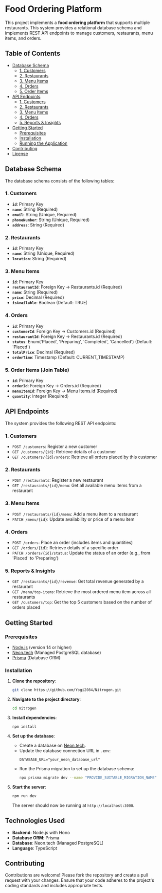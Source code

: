 # Food Ordering Platform

This project implements a **food ordering platform** that supports multiple restaurants. This system provides a relational database schema and implements REST API endpoints to manage customers, restaurants, menu items, and orders.

## Table of Contents

- [Database Schema](#database-schema)
  - [1. Customers](#1-customers)
  - [2. Restaurants](#2-restaurants)
  - [3. Menu Items](#3-menu-items)
  - [4. Orders](#4-orders)
  - [5. Order Items](#5-order-items-join-table)
- [API Endpoints](#api-endpoints)
  - [1. Customers](#1-customers-1)
  - [2. Restaurants](#2-restaurants-1)
  - [3. Menu Items](#3-menu-items-1)
  - [4. Orders](#4-orders-1)
  - [5. Reports & Insights](#5-reports--insights)
- [Getting Started](#getting-started)
  - [Prerequisites](#prerequisites)
  - [Installation](#installation)
  - [Running the Application](#running-the-application)
- [Contributing](#contributing)
- [License](#license)

## Database Schema

The database schema consists of the following tables:

### 1. Customers

- **`id`**: Primary Key
- **`name`**: String (Required)
- **`email`**: String (Unique, Required)
- **`phoneNumber`**: String (Unique, Required)
- **`address`**: String (Required)

### 2. Restaurants

- **`id`**: Primary Key
- **`name`**: String (Unique, Required)
- **`location`**: String (Required)

### 3. Menu Items

- **`id`**: Primary Key
- **`restaurantId`**: Foreign Key → Restaurants.id (Required)
- **`name`**: String (Required)
- **`price`**: Decimal (Required)
- **`isAvailable`**: Boolean (Default: TRUE)

### 4. Orders

- **`id`**: Primary Key
- **`customerId`**: Foreign Key → Customers.id (Required)
- **`restaurantId`**: Foreign Key → Restaurants.id (Required)
- **`status`**: Enum('Placed', 'Preparing', 'Completed', 'Cancelled') (Default: 'Placed')
- **`totalPrice`**: Decimal (Required)
- **`orderTime`**: Timestamp (Default: CURRENT_TIMESTAMP)

### 5. Order Items (Join Table)

- **`id`**: Primary Key
- **`orderId`**: Foreign Key → Orders.id (Required)
- **`menuItemId`**: Foreign Key → Menu Items.id (Required)
- **`quantity`**: Integer (Required)

## API Endpoints

The system provides the following REST API endpoints:

### 1. Customers

- `POST /customers`: Register a new customer
- `GET /customers/{id}`: Retrieve details of a customer
- `GET /customers/{id}/orders`: Retrieve all orders placed by this customer

### 2. Restaurants

- `POST /restaurants`: Register a new restaurant
- `GET /restaurants/{id}/menu`: Get all available menu items from a restaurant

### 3. Menu Items

- `POST /restaurants/{id}/menu`: Add a menu item to a restaurant
- `PATCH /menu/{id}`: Update availability or price of a menu item

### 4. Orders

- `POST /orders`: Place an order (includes items and quantities)
- `GET /orders/{id}`: Retrieve details of a specific order
- `PATCH /orders/{id}/status`: Update the status of an order (e.g., from 'Placed' to 'Preparing')

### 5. Reports & Insights

- `GET /restaurants/{id}/revenue`: Get total revenue generated by a restaurant
- `GET /menu/top-items`: Retrieve the most ordered menu item across all restaurants
- `GET /customers/top`: Get the top 5 customers based on the number of orders placed

## Getting Started

### Prerequisites
- [Node.js](https://nodejs.org/) (version 14 or higher)
- [Neon.tech](https://neon.tech/) (Managed PostgreSQL database)
- [Prisma](https://www.prisma.io/) (Database ORM)

### Installation

1. **Clone the repository**:
   ```bash
   git clone https://github.com/Yogi2084/Nitrogen.git
   ```

2. **Navigate to the project directory**:
   ```bash
   cd nitrogen
   ```

3. **Install dependencies**:
   ```bash
   npm install
   ```

4. **Set up the database**:
   - Create a database on [Neon.tech](https://neon.tech/).
   - Update the database connection URL in `.env`:
     ```env
     DATABASE_URL="your_neon_database_url"
     ```
   - Run the Prisma migration to set up the database schema:
     ```bash
     npx prisma migrate dev --name "PROVIDE_SUITABLE_MIGRATION_NAME"
     ```

5. **Start the server**:
   ```bash
   npm run dev
   ```
   The server should now be running at `http://localhost:3000`.

## Technologies Used
- **Backend**: Node.js with Hono
- **Database ORM**: Prisma
- **Database**: Neon.tech (Managed PostgreSQL)
- **Language**: TypeScript

## Contributing

Contributions are welcome! Please fork the repository and create a pull request with your changes. Ensure that your code adheres to the project's coding standards and includes appropriate tests.
